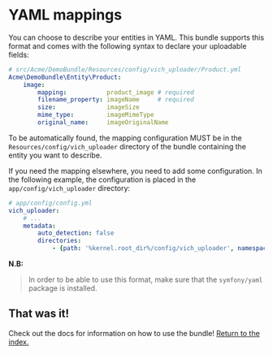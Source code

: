 YAML mappings
=============

You can choose to describe your entities in YAML. This bundle supports this
format and comes with the following syntax to declare your uploadable fields:

```yaml
# src/Acme/DemoBundle/Resources/config/vich_uploader/Product.yml
Acme\DemoBundle\Entity\Product:
    image:
        mapping:           product_image # required
        filename_property: imageName     # required
        size:              imageSize
        mime_type:         imageMimeType
        original_name:     imageOriginalName
```

To be automatically found, the mapping configuration MUST be in the `Resources/config/vich_uploader`
directory of the bundle containing the entity you want to describe.

If you need the mapping elsewhere, you need to add some configuration.
In the following example, the configuration is placed in the `app/config/vich_uploader` directory:

```yaml
# app/config/config.yml
vich_uploader:
    # ...
    metadata:
        auto_detection: false
        directories:
            - {path: '%kernel.root_dir%/config/vich_uploader', namespace_prefix: 'Acme'}
```

**N.B:**

> In order to be able to use this format, make sure that the `symfony/yaml`
> package is installed.


## That was it!

Check out the docs for information on how to use the bundle! [Return to the
index.](../index.md)
